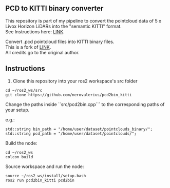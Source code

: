 ## PCD to KITTI binary converter

This repository is part of my pipeline to convert the pointcloud data of 5 x Livox Horizon LiDARs into the "semantic KITTI" format.\
See Instructions here: [LINK](https://gist.github.com/nerovalerius/80133f409f9ed0573522432244298195).

Convert .pcd pointcloud files into KITTI binary files.\
This is a fork of [LINK](https://github.com/leofansq/Tools_RosBag2KITTI/tree/master/pcd2bin). \
All credits go to the original author.

## Instructions

1. Clone this repository into your ros2 workspace's src folder
```
cd ~/ros2_ws/src
git clone https://github.com/nerovalerius/pcd2bin_kitti
```

Change the paths inside ``src/pcd2bin.cpp``` to the corresponding paths of your setup. 

e.g.:

```
std::string bin_path = "/home/user/dataset/pointclouds_binary/";
std::string pcd_path = "/home/user/dataset/pointclouds/";
```

Build the node:
```
cd ~/ros2_ws
colcon build
```

Source workspace and run the node:
```
source ~/ros2_ws/install/setup.bash
ros2 run pcd2bin_kitti pcd2bin
```
